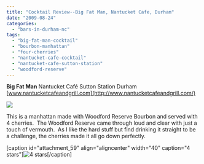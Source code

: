 ```yaml
---
title: "Cocktail Review--Big Fat Man, Nantucket Cafe, Durham"
date: "2009-08-24"
categories: 
  - "bars-in-durham-nc"
tags: 
  - "big-fat-man-cocktail"
  - "bourbon-manhattan"
  - "four-cherries"
  - "nantucket-cafe-cocktail"
  - "nantucket-cafe-sutton-station"
  - "woodford-reserve"
---
```


**Big Fat Man** Nantucket Café Sutton Station Durham [www.nantucketcafeandgrill.com](http://www.nantucketcafeandgrill.com/)

![](http://www.thegourmez.com/gourmez/photos/bigfatman.jpg)

This is a manhattan made with Woodford Reserve Bourbon and served with 4 cherries.  The Woodford Reserve came through loud and clear with just a touch of vermouth.  As I like the hard stuff but find drinking it straight to be a challenge, the cherries made it all go down perfectly.

\[caption id="attachment\_59" align="aligncenter" width="40" caption="4 stars"\]![4 stars](http://s3.amazonaws.com/thegourmez-wpmedia/2009/02/rating_truffle1.gif "rating_truffle1")\[/caption\]
